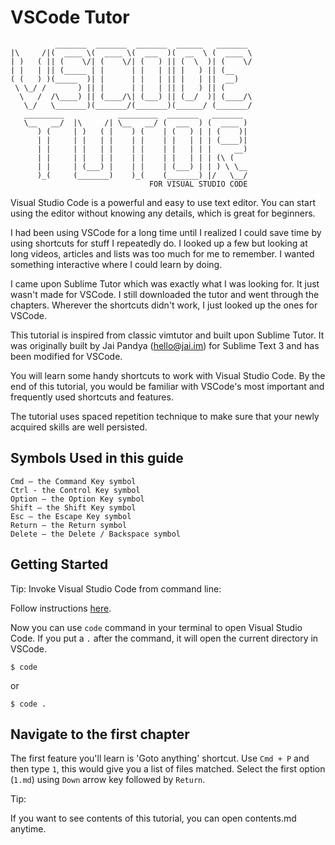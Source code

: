 VSCode Tutor
==============

```
          _______  _______  _______  ______   _______ 
|\     /|(  ____ \(  ____ \(  ___  )(  __  \ (  ____ \
| )   ( || (    \/| (    \/| (   ) || (  \  )| (    \/
| |   | || (_____ | |      | |   | || |   ) || (__    
( (   ) )(_____  )| |      | |   | || |   | ||  __)   
 \ \_/ /       ) || |      | |   | || |   ) || (      
  \   /  /\____) || (____/\| (___) || (__/  )| (____/\
   \_/   \_______)(_______/(_______)(______/ (_______/
   _________            _________  _______   _______ 
   \__   __/  |\     /| \__   __/ (  ___  ) (  ____ )
      ) (     | )   ( |    ) (    | (   ) | | (    )|
      | |     | |   | |    | |    | |   | | | (____)|
      | |     | |   | |    | |    | |   | | |     __)
      | |     | |   | |    | |    | |   | | | (\ (   
      | |     | (___) |    | |    | (___) | | ) \ \__
      )_(     (_______)    )_(    (_______) |/   \__/
                               FOR VISUAL STUDIO CODE
```

Visual Studio Code is a powerful and easy to use text editor. You can start
using the editor without knowing any details, which is great for beginners.

I had been using VSCode for a long time until I realized I could save time by
using shortcuts for stuff I repeatedly do. I looked up a few but looking at
long videos, articles and lists was too much for me to remember.
I wanted something interactive where I could learn by doing.

I came upon Sublime Tutor which was exactly what I was looking for. It just
wasn't made for VSCode. I still downloaded the tutor and went through the
chapters. Wherever the shortcuts didn't work, I just looked up the ones for
VSCode.

This tutorial is inspired from classic vimtutor and built upon Sublime Tutor.
It was originally built by Jai Pandya (hello@jai.im) for Sublime Text 3 and
has been modified for VSCode.

You will learn some handy shortcuts to work with Visual Studio Code. By the
end of this tutorial, you would be familiar with VSCode's most important and
frequently used shortcuts and features.

The tutorial uses spaced repetition technique to make sure that your newly
acquired skills are well persisted.


Symbols Used in this guide
---------------------------

    Cmd – the Command Key symbol
    Ctrl - the Control Key symbol
    Option – the Option Key symbol
    Shift – the Shift Key symbol
    Esc – the Escape Key symbol
    Return – the Return symbol
    Delete – the Delete / Backspace symbol


Getting Started
----------------

Tip: Invoke Visual Studio Code from command line:

Follow instructions [here](https://code.visualstudio.com/docs/setup/mac#_launching-from-the-command-line).

Now you can use `code` command in your terminal to open Visual Studio Code. If
you put a `.` after the command, it will open the current directory in VSCode.

    $ code

or

    $ code .


Navigate to the first chapter
------------------------------

The first feature you'll learn is 'Goto anything' shortcut. Use `Cmd + P` and
then type `1`, this would give you a list of files matched. Select
the first option (`1.md`) using `Down` arrow key followed by `Return`.

Tip:

If you want to see contents of this tutorial, you can open contents.md anytime.
